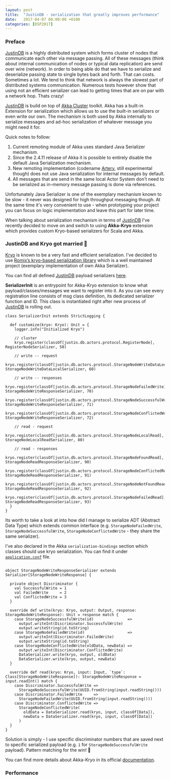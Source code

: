 ```yaml
---
layout: post
title:  "JustinDB - serialization that greatly improves performance"
date:   2017-04-07 08:00:00 +0100
categories: [DSP2017]
---
```


### Preface
[JustinDB][justindb] is a highly distributed system which forms cluster of nodes that communicate each other via message passing. All of these messages (think about internal communication of nodes or typical data replication) are send over wire (network). In order to being able do that we have to serialize and deserialize passing state to single bytes back and forth. That can costs. Sometimes a lot. We tend to think that network is always the slowest part of distributed systems communication. Numerous tests however show that using not an efficient serializer can lead to getting times that are on par with a network hop. Thats crazy!

[JustinDB][justindb] is build on top of [Akka Cluster][akka-cluster] toolkit.
Akka has a built-in Extension for serialization which allows us to use the built-in serializers or even write our own.
The mechanism is both used by Akka internally to serialize messages and ad-hoc serialization of whatever message you might need it for.

Quick notes to follow:
1. Current remoting module of Akka uses standard Java Serializer mechanism.
2. Since the 2.4.11 release of Akka it is possible to entirely disable the default Java Serialization mechanism.
3. New remoting implementation (codename [Artery][akka-artery], still experimental though) does not use Java serialization for internal messages by default.
4. All messages that are send in the same local Actor System don't need to be serialized as in-memory message passing is done via references.

Unfortunately Java Serializer is one of the exemplary mechanism known to be slow - it never was designed for high throughput messaging though. At the same time it's very convenient to use - when prototyping your project you can focus on logic implementation and leave this part for later time.

When talking about serialization mechanism in terms of [JustinDB][justindb] I've recently decided to move on and switch to using **Akka-Kryo** extension which provides custom Kryo-based serializers for Scala and Akka.

### JustinDB and Kryo got married 👰
[Kryo][kryo] is known to be a very fast and efficient serialization. I've decided to use [Romix’s kryo-based serialization library][akka-kryo] which is a well maintained project (exemplary implementation of own Akka Serializer).

You can find all defined [JustinDB][justindb] payload serializers [here][justindb-payload-serializers].

**SerializerInit** is an entrypoint for Akka-Kryo extension to know what payload/classes/messages we want to register into it. As you can see every registration line consists of msg class definition, its dedicated serializer function and ID.
This class is instantiated right after new process of [JustinDB][justindb] is rolling out.

```
class SerializerInit extends StrictLogging {

  def customize(kryo: Kryo): Unit = {
    logger.info("Initialized Kryo")

    // cluster
    kryo.register(classOf[justin.db.actors.protocol.RegisterNode], RegisterNodeSerializer, 50)

    // write -- request
    kryo.register(classOf[justin.db.actors.protocol.StorageNodeWriteDataLocal], StorageNodeWriteDataLocalSerializer, 60)

    // write -- responses
    kryo.register(classOf[justin.db.actors.protocol.StorageNodeFailedWrite],     StorageNodeWriteResponseSerializer, 70)
    kryo.register(classOf[justin.db.actors.protocol.StorageNodeSuccessfulWrite], StorageNodeWriteResponseSerializer, 71)
    kryo.register(classOf[justin.db.actors.protocol.StorageNodeConflictedWrite], StorageNodeWriteResponseSerializer, 72)

    // read - request
    kryo.register(classOf[justin.db.actors.protocol.StorageNodeLocalRead], StorageNodeLocalReadSerializer, 80)

    // read - responses
    kryo.register(classOf[justin.db.actors.protocol.StorageNodeFoundRead],      StorageNodeReadResponseSerializer, 90)
    kryo.register(classOf[justin.db.actors.protocol.StorageNodeConflictedRead], StorageNodeReadResponseSerializer, 91)
    kryo.register(classOf[justin.db.actors.protocol.StorageNodeNotFoundRead],   StorageNodeReadResponseSerializer, 92)
    kryo.register(classOf[justin.db.actors.protocol.StorageNodeFailedRead],     StorageNodeReadResponseSerializer, 93)
  }
}
```

Its worth to take a look at into how did I manage to serialize ADT (Abstract Data Type) which extends common interface (e.g. `StorageNodeFailedWrite`, `StorageNodeSuccessfulWrite`, `StorageNodeConflictedWrite` - they share the same serializer).

I've also declared in the Akka `serialization-bindings` section which classes should use kryo serialization. You can find it under [`application.conf`][justindb-application-conf] file.
```

object StorageNodeWriteResponseSerializer extends Serializer[StorageNodeWriteResponse] {

  private object Discriminator {
    val SuccessfulWrite = 1
    val FailedWrite     = 2
    val ConflictedWrite = 3
  }

  override def write(kryo: Kryo, output: Output, response: StorageNodeWriteResponse): Unit = response match {
    case StorageNodeSuccessfulWrite(id)               =>
      output.writeInt(Discriminator.SuccessfulWrite)
      output.writeString(id.toString)
    case StorageNodeFailedWrite(id)                   =>
      output.writeInt(Discriminator.FailedWrite)
      output.writeString(id.toString)
    case StorageNodeConflictedWrite(oldData, newData) =>
      output.writeInt(Discriminator.ConflictedWrite)
      DataSerializer.write(kryo, output, oldData)
      DataSerializer.write(kryo, output, newData)
  }

  override def read(kryo: Kryo, input: Input, `type`: Class[StorageNodeWriteResponse]): StorageNodeWriteResponse = input.readInt() match {
    case Discriminator.SuccessfulWrite =>
      StorageNodeSuccessfulWrite(UUID.fromString(input.readString()))
    case Discriminator.FailedWrite     =>
      StorageNodeFailedWrite(UUID.fromString(input.readString()))
    case Discriminator.ConflictedWrite =>
      StorageNodeConflictedWrite(
        oldData = DataSerializer.read(kryo, input, classOf[Data]),
        newData = DataSerializer.read(kryo, input, classOf[Data])
      )
  }
}
```
Solution is simply - I use specific discriminator numbers that are saved next to specific serialized payload (e.g. `1` for `StorageNodeSuccessfulWrite` payload). Pattern matching for the win! 👊

You can find more details about Akka-Kryo in its official [documentation][akka-kryo].

### Performance

[justindb]: https://github.com/speedcom/JustinDB
[akka-cluster]: http://doc.akka.io/docs/akka/current/java/cluster-usage.html
[akka-artery]: http://doc.akka.io/docs/akka/current/scala/remoting-artery.html
[akka-kryo]: https://github.com/romix/akka-kryo-serialization
[kryo]: https://github.com/EsotericSoftware/kryo
[justindb-payload-serializers]: https://github.com/justin-db/JustinDB/tree/master/justin-core/src/main/scala/justin/db/kryo
[justindb-application-conf]: https://github.com/justin-db/JustinDB/blob/master/src/main/resources/application.conf